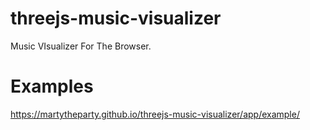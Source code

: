 # threejs-music-visualizer
Music VIsualizer For The Browser.

# Examples

https://martytheparty.github.io/threejs-music-visualizer/app/example/
